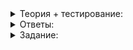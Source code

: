 <details>
<summary>Теория + тестирование:</summary>

# Эффективный список

В предыдущем спринте вы написали свой односвязный список. В стандартной библиотеке есть похожий контейнер, но двусвязный. Разница лишь в том, что перемещаться по нему можно не только вперёд, но и назад.

В векторе все элементы расположены последовательно в одном участке памяти. В деке элементы находятся в памяти в небольших чанках. Продолжая идею уменьшения количества последовательно расположенных элементов, приходим к выделению отдельного участка памяти для каждого элемента. При этом каждый элемент будет знать, где лежит предыдущий и следующий.

Рассмотрим удаление элемента из списка:

```cpp
list<int> numbers = {1, 2, 3, 4};
auto it = find(numbers.begin(), numbers.end(), 3);
numbers.erase(it);

```

Чтобы найти элемент в списке, используем функцию  `find`. Как и у других линейных контейнеров, собственного метода  `find`  у списка нет. Это значит, что поиск будет осуществляться за линейное время и потребует прохода по всем элементам один за другим.

Найдя тройку, вызываем метод  `erase`, который правильно перенаправляет указатели предыдущего и следующего элемента. Время удаления константное.

----------

Вспомните, какова сложность удаления элемента из вектора и дека.

-   Линейная
    
-   Константная
    
-   Логарифмическая
    

Со вставкой элемента то же самое. Выделяется память под элемент, верно расставляются связи. Таким образом, и вставка, и удаление из середины работают для списка быстрее, чем для вектора и дека.

Функциональность списков ограничена, в том числе потому, что быстро получить доступ к элементу по его индексу невозможно. У списка двунаправленный итератор, а не итератор произвольного доступа. Это усложняет — а иногда делает невозможным — работу некоторых алгоритмов. Например, функцию бинарного поиска для списка использовать нельзя, так как эта функция требует итераторы произвольного доступа.

С другой стороны, алгоритм  `reverse`  существует в виде метода списка, и в реализации этого метода нет переставления элементов местами, что может быть достаточно затратно. Метод  `reverse`  просто переставляет указатели на соседние элементы.

Преимущество списка в том, что его устройство позволяет оставлять итераторы рабочими. Ни один из других изученных контейнеров такой возможности не предоставлял. Ни вставка, ни удаление, ни какое-либо другое изменение не инвалидируют итераторы списка — если, конечно, вы не удалили тот элемент, на который итератор указывал. В этом случае чуда не произойдёт, и итератор будет инвалидирован.

Ещё менее популярный контейнер, основанный на том же принципе, —  [`forward_list`](https://ru.cppreference.com/w/cpp/container/forward_list), однонаправленный список. Он может подойти, если нужно итерировать по элементам только в одну сторону, так как в этом случае экономится память. Каждый элемент помнит указатель только на следующий элемент, но не на предыдущий.

Перед тем как приступить к заданию, изучите документацию по следующим методам:

-   [insert](https://ru.cppreference.com/w/cpp/container/list/insert)
-   [assign](https://ru.cppreference.com/w/cpp/container/list/assign)
-   [erase](https://ru.cppreference.com/w/cpp/container/list/erase)
-   [unique](https://ru.cppreference.com/w/cpp/container/list/unique)
-   [remove](https://ru.cppreference.com/w/cpp/container/list/remove)
-   [sort](https://ru.cppreference.com/w/cpp/container/list/sort)

</details>

<details>
<summary>Ответы:</summary>

# Ответы на задания

Вспомните, какова сложность удаления элемента из вектора и дека.

-   **(+)**  Линейная
    
-   **(-)**  Константная
    
-   **(-)**  Логарифмическая

</details>

<details>
<summary>Задание:</summary>

## Задание

Рассмотрим упрощённый текстовый редактор, который поддерживает следующий набор команд:

-   Перемещение курсора влево (**Left**) и вправо (**Right**) на одну позицию;
-   Ввод символа в текущую позицию курсора (**Insert**);
-   Копирование фрагмента текста, начинающегося в текущей позиции курсора, в буфер обмена (**Copy**);
-   Вырезание фрагмента текста — аналогично копированию с последующим удалением скопированных символов из текста (**Cut**);
-   Вставка содержимого буфера обмена в текущую позицию курсора (**Paste**).

Эти команды поддерживаются почти любым текстовым редактором. Для команд действуют стандартные правила, определяющие их эффект:

-   Если редактор содержит текст длиной `n` символов, курсор может находиться в одной из `(n + 1)` возможных позиций. Обозначим курсор вертикальной чертой `|` и будем использовать это обозначение дальше. В тексте `abc` курсор может быть в позициях: `|abc`, `a|bc`, `ab|c`, `abc|`. Поэтому команда **Left** не имеет эффекта, когда курсор расположен в начале текста, а **Right** не имеет эффекта, когда курсор находится в конце. Ни **Left**, ни **Right** не имеют эффекта, когда редактор не содержит текста.
-   Введённый символ располагается в позиции курсора, сдвигая курсор и весь текст справа от него на одну позицию вправо. Аналогично при вставке фрагмента длиной `n` курсор и текст справа от него смещаются на `n` позиций вправо. В таблице приведены примеры, демонстрирующие это правило.

|До вставки|Вводимый символ/вставляемый фрагмент|После вставки|
|--|--|--|
|I|a|aI|
|abI|c|abcI|
|Ibc|a|aIbc|
|Iworld|hello_|hello_Iworld|
|hello_I|world|hello_worldI|
|123I78|456|123456I78|

-   Буфер обмена изначально пуст. Вставка пустого фрагмента не имеет эффекта. Содержимое буфера не сбрасывается после вставки, а остаётся неизменным до следующей команды **Copy** или **Cut**. Копирование или вырезание фрагмента нулевой длины не оказывает влияния на текст, но опустошает буфер обмена. Курсор не смещается ни при копировании, ни при вырезании текста. Например, после вырезания из текста `ab|cdef` фрагмента из трёх символов получим текст `ab|f`.

Вам предстоит реализовать «ядро» текстового редактора, который поддерживает все описанные операции, в виде класса `Editor`  с таким интерфейсом:

```cpp
class Editor {
public:
    Editor();
    // сдвинуть курсор влево
    void Left();
    // сдвинуть курсор вправо 
    void Right();
    // вставить символ token
    void Insert(char token);
    // вырезать не более tokens символов, начиная с текущей позиции курсора
    void Cut(size_t tokens = 1);
    // cкопировать не более tokens символов, начиная с текущей позиции курсора
    void Copy(size_t tokens = 1);
    // вставить содержимое буфера в текущую позицию курсора
    void Paste();
    // получить текущее содержимое текстового редактора
    string GetText() const;
};

```

Каждой описанной команде сопоставлен метод класса `Editor`. Также введён метод `GetText()`, позволяющий получить текущее содержимое редактора в виде строки. В комментариях к методам `Cut(size_t tokens)` и `Copy(size_t tokens)` указано, что в буфер обмена попадает фрагмент длиной не более `tokens` символов. Это значит, что если справа от курсора располагается менее чем `tokens` символов, методы `Cut()` и `Copy()` должны вырезать или скопировать все символы справа.

### Ограничения

Реализация класса `Editor` должна обрабатывать 10^6 запросов не более чем за одну секунду. При этом гарантируется, что:

-   Длина текста никогда не превышает 10^6 символов;
-   Методы `Copy()` и `Cut()` суммарно копируют/вырезают не более 10^6 символов;
-   Метод `GetText()` вызывается один раз в каждом из тестов.

### Пример использования

```cpp
int main() {
    Editor editor;
    const string text = "hello, world"s;
    for (char c : text) {
        editor.Insert(c);
    }
    // Текущее состояние редактора: `hello, world|`
    for (size_t i = 0; i < text.size(); ++i) {
        editor.Left();
    }
    // Текущее состояние редактора: `|hello, world`
    editor.Cut(7);
    // Текущее состояние редактора: `|world`
    // в буфере обмена находится текст `hello, `
    for (size_t i = 0; i < 5; ++i) {
        editor.Right();
    }
    // Текущее состояние редактора: `world|`
    editor.Insert(',');
    editor.Insert(' ');
    // Текущее состояние редактора: `world, |`
    editor.Paste();
    // Текущее состояние редактора: `world, hello, |`
    editor.Left();
    editor.Left();
    //Текущее состояние редактора: `world, hello|, `
    editor.Cut(3);  // Будут вырезаны 2 символа
    // Текущее состояние редактора: `world, hello|`
    cout << editor.GetText();
    return 0;
}

```

### Пример вывода

```
world, hello

```

### Подсказка

Вам понадобятся два списка: один для хранения текста, а другой — для буфера вставки. Итератор — удобное решение для хранения текущей позиции курсора.

</details>
